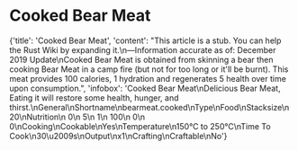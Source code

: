 
# Cooked Bear Meat

{'title': 'Cooked Bear Meat', 'content': "This article is a stub. You can help the Rust Wiki by expanding it.\n—Information accurate as of: December 2019 Update\nCooked Bear Meat is obtained from skinning a bear then cooking Bear Meat in a camp fire (but not for too long or it'll be burnt). This meat provides 100 calories, 1 hydration and regenerates 5 health over time upon consumption.", 'infobox': 'Cooked Bear Meat\nDelicious Bear Meat, Eating it will restore some health, hunger, and thirst.\nGeneral\nShortname\nbearmeat.cooked\nType\nFood\nStacksize\n20\nNutrition\n 0\n 5\n 1\n 100\n 0\n 0\nCooking\nCookable\nYes\nTemperature\n150°C to 250°C\nTime To Cook\n30\u2009s\nOutput\nx1\nCrafting\nCraftable\nNo'}

